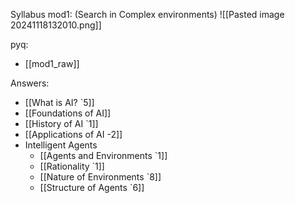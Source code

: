 Syllabus mod1:
(Search in Complex environments)
	![[Pasted image 20241118132010.png]]

pyq:
- [[mod1_raw]]


Answers:
- [[What is AI? `5]]
- [[Foundations of AI]]
- [[History of AI `1]]
- [[Applications of AI -2]]
- Intelligent Agents
  - [[Agents and Environments `1]]
  - [[Rationality `1]]
  - [[Nature of Environments `8]]
  - [[Structure of Agents `6]]

